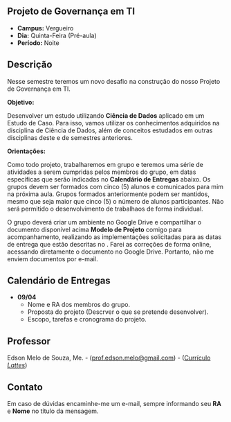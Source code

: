 ## Projeto de Governança em TI
* **Campus:** Vergueiro
* **Dia:** Quinta-Feira (Pré-aula)
* **Período:** Noite

## Descrição
Nesse semestre teremos um novo desafio na construção do nosso Projeto de Governança em TI. 

**Objetivo:**

Desenvolver um estudo utilizando **Ciência de Dados** aplicado em um Estudo de Caso. Para isso, vamos utilizar os conhecimentos adquiridos na disciplina de Ciência de Dados, além de conceitos estudados em outras disciplinas deste e de semestres anteriores.

**Orientações:**

Como todo projeto, trabalharemos em grupo e teremos uma série de atividades a serem cumpridas pelos membros do grupo, em datas específicas que serão indicadas no **Calendário de Entregas** abaixo. Os grupos devem ser formados com cinco (5) alunos e comunicados para mim na próxima aula. Grupos formados anteriormente podem ser mantidos, mesmo que seja maior que cinco (5) o número de alunos participantes. Não será permitido o desenvolvimento de trabalhaos de forma individual.

O grupo deverá criar um ambiente no Google Drive e compartilhar o documento disponível acima **Modelo de Projeto** comigo para acompanhamento, realizando as implementações solicitadas para as datas de entrega que estão descritas no . Farei as correções de forma online, acessando diretamente o documento no Google Drive. Portanto, não me enviem documentos por e-mail.

## Calendário de Entregas
* **09/04**
	+ Nome e RA dos membros do grupo.
	+ Proposta do projeto (Descrver o que se pretende desenvolver).
	+ Escopo, tarefas e cronograma do projeto.
	
## Professor
Edson Melo de Souza, Me. - ([prof.edson.melo@gmail.com](mailto:prof.edson.melo@gmail.com)) - ([Currículo *Lattes*](http://lattes.cnpq.br/2641658716558510))

## Contato
Em caso de dúvidas encaminhe-me um e-mail, sempre informando seu **RA** e **Nome** no título da mensagem.